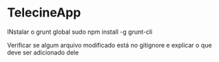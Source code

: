 # TelecineApp

INstalar o grunt global
sudo npm install -g grunt-cli

Verificar se algum arquivo modificado está no gitignore e explicar o que deve ser adicionado dele